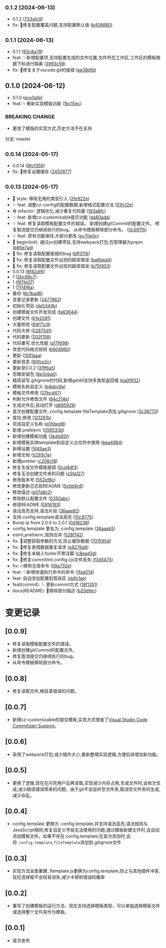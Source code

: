 ## <small>0.1.2 (2024-06-13)</small>

- 0.1.2 ([733a1c9](https://github.com/2815261401/fastbuild/commit/733a1c9))
- fix: 🐛修复配置覆盖问题,支持配置默认值 ([b408880](https://github.com/2815261401/fastbuild/commit/b408880))

## <small>0.1.1 (2024-06-13)</small>

- 0.1.1 ([93c8a78](https://github.com/2815261401/fastbuild/commit/93c8a78))
- feat: ✨新增配置项,支持配置生成的文件位置,文件所在工作区,工作区的模板根据下标进行隔离 ([3993c58](https://github.com/2815261401/fastbuild/commit/3993c58))
- fix: 🐛修复关于vscode.git的报错 ([ee39dfd](https://github.com/2815261401/fastbuild/commit/ee39dfd))

## 0.1.0 (2024-06-12)

- 0.1.0 ([ece0afe](https://github.com/2815261401/fastbuild/commit/ece0afe))
- feat: ✨重新实现模版功能 ([1bc15ec](https://github.com/2815261401/fastbuild/commit/1bc15ec))

### BREAKING CHANGE

- 更改了模版的实现方式,历史方法不在支持

分支: master

## <small>0.0.14 (2024-05-17)</small>

- 0.0.14 ([9fcf356](https://github.com/2815261401/fastbuild/commit/9fcf356))
- fix: 🐛修复设置缓存 ([2450977](https://github.com/2815261401/fastbuild/commit/2450977))

## <small>0.0.13 (2024-05-17)</small>

- :lipstick: style: 移除无用的类型引入 ([2fe922e](https://github.com/2815261401/fastbuild/commit/2fe922e))
- :sparkles: feat: 调整cz-config的配置数据,新增格式配置方法 ([51fcf2e](https://github.com/2815261401/fastbuild/commit/51fcf2e))
- ♻️ refactor: 逻辑优化,减少重复代码量 ([183a8fc](https://github.com/2815261401/fastbuild/commit/183a8fc))
- ✨ feat: 新增cz-customizable提交功能 ([da80ada](https://github.com/2815261401/fastbuild/commit/da80ada))
- ✨ feat: 修复读取模板配置文件的错误。 新增创建gitCommit的配置文件。 修复取消提交仍继续执行的bug。 从命令模板移除部分命令。 ([0c59115](https://github.com/2815261401/fastbuild/commit/0c59115))
- ✨ feat: 原有功能保持,大部分更改 ([ec70e0c](https://github.com/2815261401/fastbuild/commit/ec70e0c))
- 🎉 begin(init): 通过yo创建项目,支持webpack打包,包管理器为pnpm ([b85e7ad](https://github.com/2815261401/fastbuild/commit/b85e7ad))
- 🐛 fix: 修复读取配置报错的bug ([bff3116](https://github.com/2815261401/fastbuild/commit/bff3116))
- 🐛 fix: 修复读取配置文件出现的路径错误 ([ba6bea0](https://github.com/2815261401/fastbuild/commit/ba6bea0))
- 🐛 fix: 修复读取配置文件出现的路径错误 ([b75f853](https://github.com/2815261401/fastbuild/commit/b75f853))
- 0.0.13 ([8f82af6](https://github.com/2815261401/fastbuild/commit/8f82af6))
- 1 ([2bc89c7](https://github.com/2815261401/fastbuild/commit/2bc89c7))
- 1 ([f611e07](https://github.com/2815261401/fastbuild/commit/f611e07))
- 1 ([7f14f6a](https://github.com/2815261401/fastbuild/commit/7f14f6a))
- 备份 ([8c1bad6](https://github.com/2815261401/fastbuild/commit/8c1bad6))
- 变更记录更新 ([3477862](https://github.com/2815261401/fastbuild/commit/3477862))
- 初始化项目 ([de5344b](https://github.com/2815261401/fastbuild/commit/de5344b))
- 创建模板文件开发完成 ([fa63644](https://github.com/2815261401/fastbuild/commit/fa63644))
- 创建文件 ([b1e2081](https://github.com/2815261401/fastbuild/commit/b1e2081))
- 大量修改 ([89f71c9](https://github.com/2815261401/fastbuild/commit/89f71c9))
- 代码大修 ([02875d1](https://github.com/2815261401/fastbuild/commit/02875d1))
- 代码更新 ([202f158](https://github.com/2815261401/fastbuild/commit/202f158))
- 代码重写,优化性能 ([a17f698](https://github.com/2815261401/fastbuild/commit/a17f698))
- 改变代码格式规则 ([b604960](https://github.com/2815261401/fastbuild/commit/b604960))
- 更新 ([1591aaa](https://github.com/2815261401/fastbuild/commit/1591aaa))
- 更新信息 ([60fce2c](https://github.com/2815261401/fastbuild/commit/60fce2c))
- 更新至0.0.2 ([31ff6a5](https://github.com/2815261401/fastbuild/commit/31ff6a5))
- 忽略安装包 ([8e3cba0](https://github.com/2815261401/fastbuild/commit/8e3cba0))
- 精简读写.gitignore的代码,新增getAll支持多类型返回值 ([ea0f932](https://github.com/2815261401/fastbuild/commit/ea0f932))
- 模板名称自定义 ([b4ebc6a](https://github.com/2815261401/fastbuild/commit/b4ebc6a))
- 模板文件修改 ([37bcd47](https://github.com/2815261401/fastbuild/commit/37bcd47))
- 判断允许修改文件 ([84c214e](https://github.com/2815261401/fastbuild/commit/84c214e))
- 生成文件后,自动打开 ([d685928](https://github.com/2815261401/fastbuild/commit/d685928))
- 首次创建配置文件,.config.template`fileTemplate添加.gitignore ([3c36773](https://github.com/2815261401/fastbuild/commit/3c36773))
- 提交,修改 ([121261b](https://github.com/2815261401/fastbuild/commit/121261b))
- 完成自定义名称 ([e05bed8](https://github.com/2815261401/fastbuild/commit/e05bed8))
- 新增.prettierrc ([056533d](https://github.com/2815261401/fastbuild/commit/056533d))
- 新增创建模板功能 ([3b4b65f](https://github.com/2815261401/fastbuild/commit/3b4b65f))
- 新增模板实体template到自定义占位符中使用 ([bea4984](https://github.com/2815261401/fastbuild/commit/bea4984))
- 新增设置 ([5f45ae3](https://github.com/2815261401/fastbuild/commit/5f45ae3))
- 新增文档 ([5293c1e](https://github.com/2815261401/fastbuild/commit/5293c1e))
- 新增prettier ([c208cf8](https://github.com/2815261401/fastbuild/commit/c208cf8))
- 修复生成文件模板报错 ([0cd4df3](https://github.com/2815261401/fastbuild/commit/0cd4df3))
- 修复无法创建文件夹的问题 ([c5fa127](https://github.com/2815261401/fastbuild/commit/c5fa127))
- 修改版本号 ([552ef8c](https://github.com/2815261401/fastbuild/commit/552ef8c))
- 修改更新日志和README ([5cbb9c6](https://github.com/2815261401/fastbuild/commit/5cbb9c6))
- 修改描述 ([e07a8c2](https://github.com/2815261401/fastbuild/commit/e07a8c2))
- 修改默认配置文件 ([0350abc](https://github.com/2815261401/fastbuild/commit/0350abc))
- 修改README ([0916193](https://github.com/2815261401/fastbuild/commit/0916193))
- 语法高亮支持,语法片段 ([36aae82](https://github.com/2815261401/fastbuild/commit/36aae82))
- 支持.config.template语法高亮 ([10c9775](https://github.com/2815261401/fastbuild/commit/10c9775))
- Bump ip from 2.0.0 to 2.0.1 ([0d18238](https://github.com/2815261401/fastbuild/commit/0d18238))
- config.template 更名为 .config.template ([38aaab5](https://github.com/2815261401/fastbuild/commit/38aaab5))
- eslint,prettierrc,规则合并 ([528f142](https://github.com/2815261401/fastbuild/commit/528f142))
- fix: 🐛调整获取参数的方法,防止缓存数据 ([701590d](https://github.com/2815261401/fastbuild/commit/701590d))
- fix: 🐛修复表情数据重复请求 ([e8276a8](https://github.com/2815261401/fastbuild/commit/e8276a8))
- fix: 🐛修复未输入footer不带注脚 ([c8ead3d](https://github.com/2815261401/fastbuild/commit/c8ead3d))
- fix: 🐛修复commitlint.config.cjs文件丢失 ([f3d5475](https://github.com/2815261401/fastbuild/commit/f3d5475))
- fix: 🔥移除无效命令 ([59a732e](https://github.com/2815261401/fastbuild/commit/59a732e))
- feat: ✨新增快速执行命令的命令 ([1fad214](https://github.com/2815261401/fastbuild/commit/1fad214))
- feat: 自动添加配置到暂存区 ([ddfc1ae](https://github.com/2815261401/fastbuild/commit/ddfc1ae))
- feat(commit): :sparkles: 更新commit方式 ([18f1351](https://github.com/2815261401/fastbuild/commit/18f1351))
- docs(README): 💬移除部分描述 ([b23dfec](https://github.com/2815261401/fastbuild/commit/b23dfec))

# 变更记录

## [0.0.9]

- 修复读取模板配置文件的错误。
- 新增创建gitCommit的配置文件。
- 修复取消提交仍继续执行的bug。
- 从命令模板移除部分命令。

## [0.0.8]

- 修复读取文件,根目录错误的问题。

## [0.0.7]

- 新增cz-customizable的提交模板,实现方式借鉴了<a href="https://marketplace.visualstudio.com/items?itemName=KnisterPeter.vscode-commitizen">Visual Studio Code Commitizen Support</a>。

## [0.0.6]

- 采用了webpack打包,减少插件大小,重新整理实现逻辑,方便后续增加新功能。

## [0.0.5]

- 更换了逻辑,现在在问完用户后再读取,实现减少内存占用,生成文件时,会依次生成,减少路径错误带来的问题。由于git不会监听空文件夹,取消空文件夹的生成,减少杂乱。

## [0.0.4]

- config.template 更换为 .config.template,并支持语法高亮,语法规则与JavaScript相同,修复自定义字段无法使用的问题,通过模板新建文件时,会自动添加模板文件。如果不存在.config.template,在首次添加时,会将`.config.template`,`fileTemplate`添加到.gitignore文件

## [0.0.3]

- 实现方法全面重建,.ftemplate.js更换为config.template,防止与其他插件冲突,现在选择框不会轻易消失,减少卡顿和错误的概率

## [0.0.2]

- 重写了创建模板的运行方法，现在支持选择模板类型，可以单独选择模板文件或选择整个文件夹作为模板。

## [0.0.1]

- 首次发布
